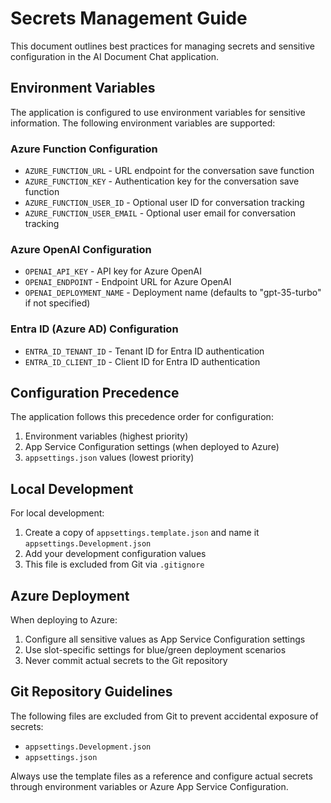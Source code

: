 # Secrets Management Guide

This document outlines best practices for managing secrets and sensitive configuration in the AI Document Chat application.

## Environment Variables

The application is configured to use environment variables for sensitive information. The following environment variables are supported:

### Azure Function Configuration
- `AZURE_FUNCTION_URL` - URL endpoint for the conversation save function
- `AZURE_FUNCTION_KEY` - Authentication key for the conversation save function
- `AZURE_FUNCTION_USER_ID` - Optional user ID for conversation tracking
- `AZURE_FUNCTION_USER_EMAIL` - Optional user email for conversation tracking

### Azure OpenAI Configuration
- `OPENAI_API_KEY` - API key for Azure OpenAI
- `OPENAI_ENDPOINT` - Endpoint URL for Azure OpenAI
- `OPENAI_DEPLOYMENT_NAME` - Deployment name (defaults to "gpt-35-turbo" if not specified)

### Entra ID (Azure AD) Configuration
- `ENTRA_ID_TENANT_ID` - Tenant ID for Entra ID authentication
- `ENTRA_ID_CLIENT_ID` - Client ID for Entra ID authentication

## Configuration Precedence

The application follows this precedence order for configuration:
1. Environment variables (highest priority)
2. App Service Configuration settings (when deployed to Azure)
3. `appsettings.json` values (lowest priority)

## Local Development

For local development:

1. Create a copy of `appsettings.template.json` and name it `appsettings.Development.json`
2. Add your development configuration values
3. This file is excluded from Git via `.gitignore`

## Azure Deployment

When deploying to Azure:

1. Configure all sensitive values as App Service Configuration settings
2. Use slot-specific settings for blue/green deployment scenarios
3. Never commit actual secrets to the Git repository

## Git Repository Guidelines

The following files are excluded from Git to prevent accidental exposure of secrets:
- `appsettings.Development.json`
- `appsettings.json`

Always use the template files as a reference and configure actual secrets through environment variables or Azure App Service Configuration.
